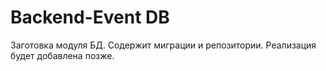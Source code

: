 # Backend-Event DB

Заготовка модуля БД. Содержит миграции и репозитории. Реализация будет добавлена позже.
